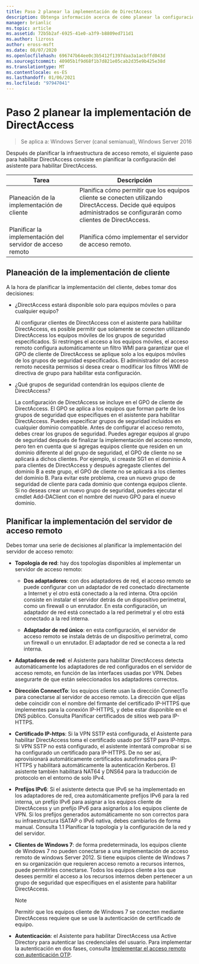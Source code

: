 ```yaml
---
title: Paso 2 planear la implementación de DirectAccess
description: Obtenga información acerca de cómo planear la configuración del Asistente para habilitar DirectAccess.
manager: brianlic
ms.topic: article
ms.assetid: 72b5b2af-6925-41e0-a3f9-b8809ed711d1
ms.author: lizross
author: eross-msft
ms.date: 08/07/2020
ms.openlocfilehash: 696747b64ee0c3b5412f1397daa3a1acbffd043d
ms.sourcegitcommit: 40905b1f9d68f1b7d821e05cab2d35e9b425e38d
ms.translationtype: MT
ms.contentlocale: es-ES
ms.lasthandoff: 01/06/2021
ms.locfileid: "97947041"
---
```

# <a name="step-2-plan-the-directaccess-deployment"></a>Paso 2 planear la implementación de DirectAccess

>Se aplica a: Windows Server (canal semianual), Windows Server 2016

Después de planificar la infraestructura de acceso remoto, el siguiente paso para habilitar DirectAccess consiste en planificar la configuración del asistente para habilitar DirectAccess.

|Tarea|Descripción|
|----|--------|
|Planeación de la implementación de cliente|Planifica cómo permitir que los equipos cliente se conecten utilizando DirectAccess. Decide qué equipos administrados se configurarán como clientes de DirectAccess.|
|Planificar la implementación del servidor de acceso remoto|Planifica cómo implementar el servidor de acceso remoto.|

## <a name="planning-for-client-deployment"></a><a name="bkmk_2_1_client"></a>Planeación de la implementación de cliente
A la hora de planificar la implementación del cliente, debes tomar dos decisiones:

-   ¿DirectAccess estará disponible solo para equipos móviles o para cualquier equipo?

    Al configurar clientes de DirectAccess con el asistente para habilitar DirectAccess, es posible permitir que solamente se conecten utilizando DirectAccess los equipos móviles de los grupos de seguridad especificados. Si restringes el acceso a los equipos móviles, el acceso remoto configura automáticamente un filtro WMI para garantizar que el GPO de cliente de DirectAccess se aplique solo a los equipos móviles de los grupos de seguridad especificados. El administrador del acceso remoto necesita permisos si desea crear o modificar los filtros WMI de directiva de grupo para habilitar esta configuración.

-   ¿Qué grupos de seguridad contendrán los equipos cliente de DirectAccess?

    La configuración de DirectAccess se incluye en el GPO de cliente de DirectAccess. El GPO se aplica a los equipos que forman parte de los grupos de seguridad que especifiques en el asistente para habilitar DirectAccess. Puedes especificar grupos de seguridad incluidos en cualquier dominio compatible. Antes de configurar el acceso remoto, debes crear los grupos de seguridad. Puedes agregar equipos al grupo de seguridad después de finalizar la implementación del acceso remoto, pero ten en cuenta que si agregas equipos cliente que residen en un dominio diferente al del grupo de seguridad, el GPO de cliente no se aplicará a dichos clientes. Por ejemplo, si creaste SG1 en el dominio A para clientes de DirectAccess y después agregaste clientes del dominio B a este grupo, el GPO de cliente no se aplicará a los clientes del dominio B. Para evitar este problema, crea un nuevo grupo de seguridad de cliente para cada dominio que contenga equipos cliente. Si no deseas crear un nuevo grupo de seguridad, puedes ejecutar el cmdlet Add-DAClient con el nombre del nuevo GPO para el nuevo dominio.

## <a name="planning-for-remote-access-server-deployment"></a><a name="bkmk_2_2_server"></a>Planificar la implementación del servidor de acceso remoto
Debes tomar una serie de decisiones al planificar la implementación del servidor de acceso remoto:

-   **Topología de red**: hay dos topologías disponibles al implementar un servidor de acceso remoto:

    -   **Dos adaptadores**: con dos adaptadores de red, el acceso remoto se puede configurar con un adaptador de red conectado directamente a Internet y el otro está conectado a la red interna. Otra opción consiste en instalar el servidor detrás de un dispositivo perimetral, como un firewall o un enrutador. En esta configuración, un adaptador de red está conectado a la red perimetral y el otro está conectado a la red interna.

    -   **Adaptador de red único**: en esta configuración, el servidor de acceso remoto se instala detrás de un dispositivo perimetral, como un firewall o un enrutador. El adaptador de red se conecta a la red interna.

-   **Adaptadores de red**: el Asistente para habilitar DirectAccess detecta automáticamente los adaptadores de red configurados en el servidor de acceso remoto, en función de las interfaces usadas por VPN. Debes asegurarte de que están seleccionados los adaptadores correctos.

-   **Dirección ConnectTo**: los equipos cliente usan la dirección ConnectTo para conectarse al servidor de acceso remoto. La dirección que elijas debe coincidir con el nombre del firmante del certificado IP-HTTPS que implementes para la conexión IP-HTTPS, y debe estar disponible en el DNS público. Consulta Planificar certificados de sitios web para IP-HTTPS.

-   **Certificado IP-https**: Si la VPN SSTP está configurada, el Asistente para habilitar DirectAccess toma el certificado usado por SSTP para IP-https. Si VPN SSTP no está configurado, el asistente intentará comprobar si se ha configurado un certificado para IP-HTTPS. De no ser así, aprovisionará automáticamente certificados autofirmados para IP-HTTPS y habilitará automáticamente la autenticación Kerberos. El asistente también habilitará NAT64 y DNS64 para la traducción de protocolo en el entorno de solo IPv4.

-   **Prefijos IPv6**: Si el asistente detecta que IPv6 se ha implementado en los adaptadores de red, crea automáticamente prefijos IPv6 para la red interna, un prefijo IPv6 para asignar a los equipos cliente de DirectAccess y un prefijo IPv6 para asignarlos a los equipos cliente de VPN. Si los prefijos generados automáticamente no son correctos para su infraestructura ISATAP o IPv6 nativa, debes cambiarlos de forma manual. Consulta 1.1 Planificar la topología y la configuración de la red y del servidor.

-   **Clientes de Windows 7**: de forma predeterminada, los equipos cliente de Windows 7 no pueden conectarse a una implementación de acceso remoto de windows Server 2012. Si tiene equipos cliente de Windows 7 en su organización que requieren acceso remoto a recursos internos, puede permitirles conectarse. Todos los equipos cliente a los que desees permitir el acceso a los recursos internos deben pertenecer a un grupo de seguridad que especifiques en el asistente para habilitar DirectAccess.

    > [!NOTE]
    > Permitir que los equipos cliente de Windows 7 se conecten mediante DirectAccess requiere que se use la autenticación de certificado de equipo.

-   **Autenticación**: el Asistente para habilitar DirectAccess usa Active Directory para autenticar las credenciales del usuario. Para implementar la autenticación en dos fases, consulta [Implementar el acceso remoto con autenticación OTP](../../ras/otp/Deploy-RA-OTP.md).





